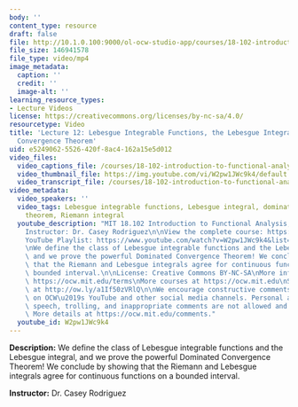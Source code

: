 ```yaml
---
body: ''
content_type: resource
draft: false
file: http://10.1.0.100:9000/ol-ocw-studio-app/courses/18-102-introduction-to-functional-analysis-spring-2021/18102-sp21-lecture-12_360p_16_9.mp4
file_size: 146941578
file_type: video/mp4
image_metadata:
  caption: ''
  credit: ''
  image-alt: ''
learning_resource_types:
- Lecture Videos
license: https://creativecommons.org/licenses/by-nc-sa/4.0/
resourcetype: Video
title: 'Lecture 12: Lebesgue Integrable Functions, the Lebesgue Integral and the Dominated
  Convergence Theorem'
uid: e5249062-5526-420f-8ac4-162a15e5d012
video_files:
  video_captions_file: /courses/18-102-introduction-to-functional-analysis-spring-2021/1-0K0EyhNPrh3EZk-qvui4uL8sVJrusPM_transcript.webvtt
  video_thumbnail_file: https://img.youtube.com/vi/W2pw1JWc9k4/default.jpg
  video_transcript_file: /courses/18-102-introduction-to-functional-analysis-spring-2021/1-0K0EyhNPrh3EZk-qvui4uL8sVJrusPM_transcript.pdf
video_metadata:
  video_speakers: ''
  video_tags: Lebesgue integrable functions, Lebesgue integral, dominated convergence
    theorem, Riemann integral
  youtube_description: "MIT 18.102 Introduction to Functional Analysis, Spring 2021\n\
    Instructor: Dr. Casey Rodriguez\n\nView the complete course: https://ocw.mit.edu/courses/18-102-introduction-to-functional-analysis-spring-2021/\n\
    YouTube Playlist: https://www.youtube.com/watch?v=W2pw1JWc9k4&list=PLUl4u3cNGP63micsJp_--fRAjZXPrQzW_&index=12\n\
    \nWe define the class of Lebesgue integrable functions and the Lebesgue integral,\
    \ and we prove the powerful Dominated Convergence Theorem! We conclude by showing\
    \ that the Riemann and Lebesgue integrals agree for continuous functions on a\
    \ bounded interval.\n\nLicense: Creative Commons BY-NC-SA\nMore information at\
    \ https://ocw.mit.edu/terms\nMore courses at https://ocw.mit.edu\nSupport OCW\
    \ at http://ow.ly/a1If50zVRlQ\n\nWe encourage constructive comments and discussion\
    \ on OCW\u2019s YouTube and other social media channels. Personal attacks, hate\
    \ speech, trolling, and inappropriate comments are not allowed and may be removed.\
    \ More details at https://ocw.mit.edu/comments."
  youtube_id: W2pw1JWc9k4
---
```

**Description:** We define the class of Lebesgue integrable functions and the Lebesgue integral, and we prove the powerful Dominated Convergence Theorem! We conclude by showing that the Riemann and Lebesgue integrals agree for continuous functions on a bounded interval.

**Instructor:** Dr. Casey Rodriguez